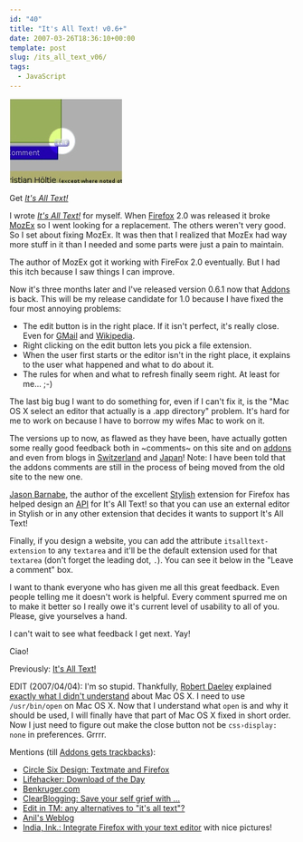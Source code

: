 ```yaml
---
id: "40"
title: "It's All Text! v0.6+"
date: 2007-03-26T18:36:10+00:00
template: post
slug: /its_all_text_v06/
tags:
  - JavaScript
---
```


![[screenshot]](preview.png)

Get [_It's All Text!_](https://addons.mozilla.org/en-US/firefox/addon/4125)

I wrote
[_It's All Text!_](https://addons.mozilla.org/en-US/firefox/addon/4125) for
myself. When [Firefox](http://mozilla.com/) 2.0 was released it broke
[MozEx](http://mozex.mozdev.org/) so I went looking for a replacement. The
others weren't very good. So I set about fixing MozEx. It was then that I
realized that MozEx had way more stuff in it than I needed and some parts were
just a pain to maintain.

The author of MozEx got it working with FireFox 2.0 eventually. But I had this
itch because I saw things I can improve.

Now it's three months later and I've released version 0.6.1 now that
[Addons](http://addons.mozilla.org/) is back. This will be my release
candidate for 1.0 because I have fixed the four most annoying problems:

-   The edit button is in the right place. If it isn't perfect, it's really
    close. Even for [GMail](http://gmail.com/) and
    [Wikipedia](http://wikipedia.org).
-   Right clicking on the edit button lets you pick a file extension.
-   When the user first starts or the editor isn't in the right place, it
    explains to the user what happened and what to do about it.
-   The rules for when and what to refresh finally seem right. At least for
    me… ;-)

The last big bug I want to do something for, even if I can't fix it, is the
"Mac OS X select an editor that actually is a .app directory" problem. It's
hard for me to work on because I have to borrow my wifes Mac to work on it.

The versions up to now, as flawed as they have been, have actually gotten some
really good feedback both in ~comments~ on this site and on
[addons](http://addons.mozilla.org/) and even from blogs in
[Switzerland](http://www.libellules.ch/dotclear/index.php?2007/03/05/1738-it-s-all-text)
and [Japan](http://d.hatena.ne.jp/nyama/)! Note: I have been told that the
addons comments are still in the process of being moved from the old site to
the new one.

[Jason Barnabe](http://blog.userstyles.org/), the author of the excellent
[Stylish](https://addons.mozilla.org/firefox/2108/) extension for Firefox has
helped design an
[API](http://blog.userstyles.org/2007/03/13/extension-integration-its-all-text/)
for It's All Text! so that you can use an external editor in Stylish or in any
other extension that decides it wants to support It's All Text!

Finally, if you design a website, you can add the attribute
`itsalltext-extension` to any `textarea` and it'll be the default extension
used for that `textarea` (don't forget the leading dot, `.`). You can see it
below in the "Leave a comment" box.

I want to thank everyone who has given me all this great feedback. Even people
telling me it doesn't work is helpful. Every comment spurred me on to make it
better so I really owe it's current level of usability to all of you. Please,
give yourselves a hand.

I can't wait to see what feedback I get next. Yay!

Ciao!

Previously: [It's All Text!](../its-all-text/)

EDIT (2007/04/04): I'm so stupid. Thankfully,
[Robert Daeley](http://www.oreillynet.com/pub/au/2387) explained
[exactly what I didn't understand](http://www.oreillynet.com/mac/blog/2007/02/firefox_plugin_its_all_text.html)
about Mac OS X. I need to use `/usr/bin/open` on Mac OS X. Now that I
understand what `open` is and why it should be used, I will finally have that
part of Mac OS X fixed in short order. Now I just need to figure out make the
close button not be `css›display: none` in preferences. Grrrr.

Mentions (till
[Addons gets trackbacks](https://bugzilla.mozilla.org/show_bug.cgi?id=376477)):

-   [Circle Six Design: Textmate and Firefox](http://blog.circlesixdesign.com/2007/02/23/textmate-firefox/)
-   [Lifehacker: Download of the Day](http://lifehacker.com/software/web-publishing/download-of-the-day-its-all-text-firefox-239063.php)
-   [Benkruger.com](http://www.benkruger.com/2007/03/its-all-text.html)
-   [ClearBlogging: Save your self grief with …](http://safarisoftware.typepad.com/clearblogging/2007/03/save_yourself_g.html)
-   [Edit in TM: any alternatives to "it's all text"?](http://comox.textdrive.com/pipermail/textmate/2007-March/018183.html)
-   [Anil's Weblog](http://anildigital.blogspot.com/2007/02/created-tumblelog.html)
-   [India, Ink.: Integrate Firefox with your text editor](http://indiamos.wordpress.com/2007/02/24/itsalltext/)
    with nice pictures!
